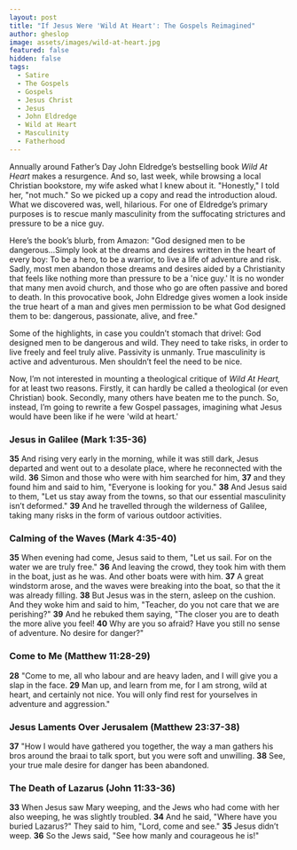 ```yaml
---
layout: post
title: "If Jesus Were 'Wild At Heart': The Gospels Reimagined"
author: gheslop
image: assets/images/wild-at-heart.jpg
featured: false
hidden: false
tags:
  - Satire
  - The Gospels
  - Gospels
  - Jesus Christ
  - Jesus
  - John Eldredge
  - Wild at Heart
  - Masculinity
  - Fatherhood
---
```

Annually around Father’s Day John Eldredge’s bestselling book *Wild At Heart* makes a resurgence. And so, last week, while browsing a local Christian bookstore, my wife asked what I knew about it. "Honestly," I told her, "not much." So we picked up a copy and read the introduction aloud. What we discovered was, well, hilarious. For one of Eldredge’s primary purposes is to rescue manly masculinity from the suffocating strictures and pressure to be a nice guy.

Here’s the book’s blurb, from Amazon: "God designed men to be dangerous…Simply look at the dreams and desires written in the heart of every boy: To be a hero, to be a warrior, to live a life of adventure and risk. Sadly, most men abandon those dreams and desires aided by a Christianity that feels like nothing more than pressure to be a 'nice guy.' It is no wonder that many men avoid church, and those who go are often passive and bored to death. In this provocative book, John Eldredge gives women a look inside the true heart of a man and gives men permission to be what God designed them to be: dangerous, passionate, alive, and free."

Some of the highlights, in case you couldn’t stomach that drivel: God designed men to be dangerous and wild. They need to take risks, in order to live freely and feel truly alive. Passivity is unmanly. True masculinity is active and adventurous. Men shouldn’t feel the need to be nice.

Now, I’m not interested in mounting a theological critique of *Wild At Heart,* for at least two reasons. Firstly, it can hardly be called a theological (or even Christian) book. Secondly, many others have beaten me to the punch. So, instead, I’m going to rewrite a few Gospel passages, imagining what Jesus would have been like if he were 'wild at heart.'

### Jesus in Galilee (Mark 1:35-36)

**35** And rising very early in the morning, while it was still dark, Jesus departed and went out to a desolate place, where he reconnected with the wild. **36** Simon and those who were with him searched for him, **37** and they found him and said to him, "Everyone is looking for you." **38** And Jesus said to them, "Let us stay away from the towns, so that our essential masculinity isn’t deformed." **39** And he travelled through the wilderness of Galilee, taking many risks in the form of various outdoor activities.

### Calming of the Waves (Mark 4:35-40)

**35** When evening had come, Jesus said to them, "Let us sail. For on the water we are truly free." **36** And leaving the crowd, they took him with them in the boat, just as he was. And other boats were with him. **37** A great windstorm arose, and the waves were breaking into the boat, so that the it was already filling. **38** But Jesus was in the stern, asleep on the cushion. And they woke him and said to him, "Teacher, do you not care that we are perishing?" **39** And he rebuked them saying, "The closer you are to death the more alive you feel! **40** Why are you so afraid? Have you still no sense of adventure. No desire for danger?"

### Come to Me (Matthew 11:28-29)

**28** "Come to me, all who labour and are heavy laden, and I will give you a slap in the face. **29** Man up, and learn from me, for I am strong, wild at heart, and certainly not nice. You will only find rest for yourselves in adventure and aggression."

### Jesus Laments Over Jerusalem (Matthew 23:37-38)

**37** "How I would have gathered you together, the way a man gathers his bros around the braai to talk sport, but you were soft and unwilling. **38** See, your true male desire for danger has been abandoned.

### The Death of Lazarus (John 11:33-36)

**33** When Jesus saw Mary weeping, and the Jews who had come with her also weeping, he was slightly troubled. **34** And he said, "Where have you buried Lazarus?" They said to him, "Lord, come and see." **35** Jesus didn’t weep. **36** So the Jews said, "See how manly and courageous he is!"